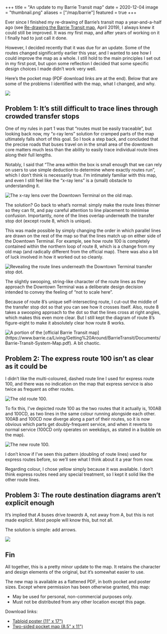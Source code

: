 +++
title = "An update to my Barrie Transit map"
date = 2020-12-04
image = "thumbnail.png"
aliases = ["/map/barrie"]
featured = true
+++

Ever since I finished my re-drawing of Barrie’s transit map a year-and-a-half ago (see [Re-drawing the Barrie Transit map](/posts/barrie-transit-map.html), April 2019), I always knew it could still be improved. It was my first map, and after years of working on it I finally had to just call it done.

However, I decided recently that it was due for an update. Some of the routes changed significantly earlier this year, and I wanted to see how I could improve the map as a whole. I still hold to the main principles I set out in my first post, but upon some reflection I decided that some specific design choices I made didn’t work very well.

<!--more-->

Here’s the pocket map (PDF download links are at the end). Below that are some of the problems I identified with the map, what I changed, and why.

![](pocket-map.png)

## Problem 1: It’s still difficult to trace lines through crowded transfer stops

One of my rules in part 1 was that “routes must be easily traceable”, but looking back now, my “x-ray lens” solution for cramped parts of the map ultimately falls short of this goal. So I took a step back, and concluded that the precise roads that buses travel on in the small area of the downtown core matters much less than the ability to easily trace individual route lines along their full lengths.

Notably, I said that “The area within the box is small enough that we can rely on users to use simple deduction to determine where exactly routes run”, which I don’t think is necessarily true. I’m intimately familiar with this map, and even I still feel like the “x-ray lens” is a (small) obstacle to understanding it.

![](x-ray-lens_old.png "The x-ray lens over the Downtown Terminal on the old map.")

The solution? Go back to what’s normal: simply make the route lines thinner so they can fit, and pay careful attention to line placement to minimise confusion. Importantly, none of the lines overlap underneath the transfer stop dot (except route 8, which is unique).

This was made possible by simply changing the order in which parallel lines are drawn on the rest of the map so that the lines match up on either side of the Downtown Terminal. For example, see how route 100 is completely contained within the northern loop of route 8, which is a change from my old map (and radically different from the official map). There was also a bit of luck involved in how it worked out so cleanly.

![](downtown-reveal.png "Revealing the route lines underneath the Downtown Terminal transfer stop dot.")

The slightly swooping, string-like character of the route lines as they approach the Downtown Terminal was a deliberate design decision intended to convey the feeling of “not to scale here”.

Because of route 8’s unique self-intersecting route, I cut-out the middle of the transfer stop dot so that you can see how it crosses itself. Also, route 8 takes a swooping approach to the dot so that the lines cross at right angles, which makes this even more clear. But I still kept the diagram of route 8’s figure-eight to make it absolutely clear how route 8 works.

![](route-100_official.png "A portion of the [official Barrie Transit map](https://www.barrie.ca/Living/Getting%20Around/BarrieTransit/Documents/Barrie-Transit-System-Map.pdf). A bit chaotic.")

## Problem 2: The express route 100 isn’t as clear as it could be

I didn’t like the multi-coloured, dashed route line I used for express route 100, and there was no indication on the map that express service is also twice as frequent as other routes.

![](route-100_old.png "The old route 100.")

To fix this, I’ve depicted route 100 as the two routes that it actually is, 100AB and 100CD, as two lines in the same colour running alongside each other. 100AB and 100CD now diverge along a part of their routes, so it is now obvious which parts get doubly-frequent service, and when it reverts to normal service (100CD only operates on weekdays, as stated in a bubble on the map).

![](route-100.png "The new route 100.")

I don’t know if I’ve seen this pattern (doubling of route lines) used for express routes before, so we’ll see what I think about it a year from now.

Regarding colour, I chose yellow simply because it was available. I don’t think express routes need any special treatment, so I kept it solid like the other route lines.

## Problem 3: The route destination diagrams aren’t explicit enough

It’s implied that _A_ buses drive _towards_ A, not away from A, but this is not made explicit. Most people will know this, but not all.

The solution is simple: add arrows.

![](route-destination-diagrams.png)

## Fin

All together, this is a pretty minor update to the map. It retains the character and design elements of the original, but it’s somewhat easier to use.

The new map is available as a flattened PDF, in both pocket and poster sizes.
Except where permission has been otherwise granted, this map:

-   May be used for personal, non-commercial purposes only.
-   Must not be distributed from any other location except this page.

Download links:

-   [Tabloid poster (11" x 17")](/static/barrie-transit-tabloid-poster.pdf)
-   [Two-sided pocket map (8.5" x 11")](/static/barrie-transit-pocket-map.pdf)
